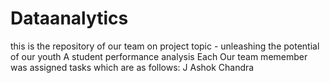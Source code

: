 # Dataanalytics
this is the repository of our team on project topic - unleashing the potential of our youth A student performance analysis
Each Our team memember was assigned tasks which are as follows:
J Ashok Chandra
